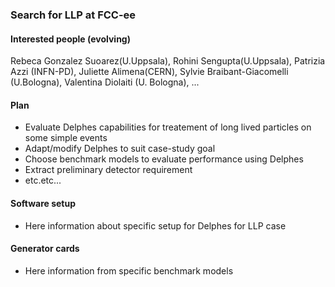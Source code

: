 ### Search for LLP at FCC-ee 


#### Interested people (evolving)
 Rebeca Gonzalez Suoarez(U.Uppsala), Rohini Sengupta(U.Uppsala), Patrizia Azzi (INFN-PD), Juliette Alimena(CERN), 
Sylvie Braibant-Giacomelli (U.Bologna), Valentina Diolaiti (U. Bologna), ...

#### Plan
- Evaluate Delphes capabilities for treatement of long lived particles on some simple events
- Adapt/modify Delphes to suit case-study goal
- Choose benchmark models to evaluate performance using Delphes 
- Extract preliminary detector requirement 
- etc.etc...

#### Software setup 

- Here information about specific setup for Delphes for LLP case 

#### Generator cards 

- Here information from specific benchmark models 

